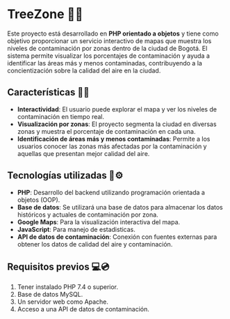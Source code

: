 # TreeZone 🌲🌲

Este proyecto está desarrollado en **PHP orientado a objetos** y tiene como objetivo proporcionar un servicio interactivo de mapas que muestra los niveles de contaminación por zonas dentro de la ciudad de Bogotá. El sistema permite visualizar los porcentajes de contaminación y ayuda a identificar las áreas más y menos contaminadas, contribuyendo a la concientización sobre la calidad del aire en la ciudad.

## Características 📌📌

- **Interactividad**: El usuario puede explorar el mapa y ver los niveles de contaminación en tiempo real.
- **Visualización por zonas**: El proyecto segmenta la ciudad en diversas zonas y muestra el porcentaje de contaminación en cada una.
- **Identificación de áreas más y menos contaminadas**: Permite a los usuarios conocer las zonas más afectadas por la contaminación y aquellas que presentan mejor calidad del aire.

## Tecnologías utilizadas 🔧⚙️

- **PHP**: Desarrollo del backend utilizando programación orientada a objetos (OOP).
- **Base de datos**: Se utilizará una base de datos para almacenar los datos históricos y actuales de contaminación por zona.
- **Google Maps**: Para la visualización interactiva del mapa.
- **JavaScript**: Para manejo de estadisticas.
- **API de datos de contaminación**: Conexión con fuentes externas para obtener los datos de calidad del aire y contaminación.

## Requisitos previos 💻💿

1. Tener instalado PHP 7.4 o superior.
2. Base de datos MySQL.
3. Un servidor web como Apache.
5. Acceso a una API de datos de contaminación.
